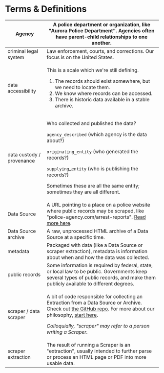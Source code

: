 # Terms & Definitions



| Agency                    | A police department or organization, like "Aurora Police Department". Agencies often have parent-child relationships to one another.                                                                                                                                                                                                                                                                |
| ------------------------- | --------------------------------------------------------------------------------------------------------------------------------------------------------------------------------------------------------------------------------------------------------------------------------------------------------------------------------------------------------------------------------------------------- |
| criminal legal system     | Law enforcement, courts, and corrections. Our focus is on the United States.                                                                                                                                                                                                                                                                                                                        |
| data accessibility        | <p>This is a scale which we're still defining.</p><ol><li>The records should exist somewhere, but we need to locate them.</li><li>We know where records can be accessed.</li><li>There is historic data available in a stable archive.</li></ol>                                                                                                                                                    |
| data custody / provenance | <p>Who collected and published the data?</p><p></p><p><code>agency_described</code> (which agency is the data about?)</p><p><code>originating_entity</code> (who generated the records?)</p><p><code>supplying</code>_<code>entity</code> (who is publishing the records?)</p><p></p><p>Sometimes these are all the same entity; sometimes they are all different.</p>                              |
| Data Source               | A URL pointing to a place on a police website where public records may be scraped, like "police-agency.com/arrest-reports". [Read more here](data-sources/what-is-a-data-source.md).                                                                                                                                                                                                                |
| Data Source archive       | A raw, unprocessed HTML archive of a Data Source at a specific time.                                                                                                                                                                                                                                                                                                                                |
| metadata                  | Packaged with data (like a Data Source or scraper extraction), metadata is information about when and how the data was collected.                                                                                                                                                                                                                                                                   |
| public records            | Some information is required by federal, state, or local law to be public. Governments keep several types of public records, and make them publicly available to different degrees.                                                                                                                                                                                                                 |
| scraper / data scraper    | <p>A bit of code responsible for collecting an Extraction from a Data Source or Archive. Check out <a href="https://github.com/Police-Data-Accessibility-Project/scrapers/">the GitHub repo</a>. For more about our philosophy, <a href="data-scraping/our-approach-to-scraping.md">start here</a>.</p><p></p><p><em>Colloquially, "scraper" may refer to a person writing a Scraper.</em></p> |
| scraper extraction        | The result of running a Scraper is an "extraction", usually intended to further parse or process an HTML page or PDF into more usable data.                                                                                                                                                                                                                                                         |
